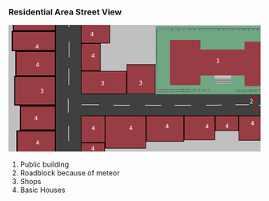 ### Residential Area Street View

![Streetview](IndResAreaSketch.png)

1. Public building
2. Roadblock because of meteor
3. Shops
4. Basic Houses
